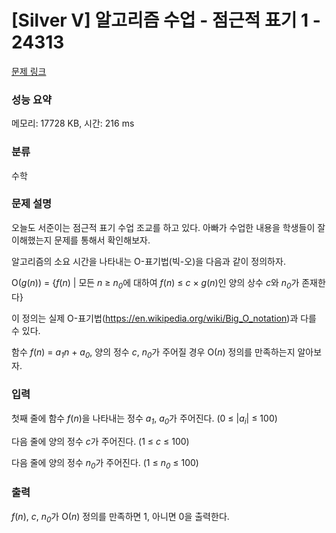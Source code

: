 # [Silver V] 알고리즘 수업 - 점근적 표기 1 - 24313 

[문제 링크](https://www.acmicpc.net/problem/24313) 

### 성능 요약

메모리: 17728 KB, 시간: 216 ms

### 분류

수학

### 문제 설명

<p>오늘도 서준이는 점근적 표기 수업 조교를 하고 있다. 아빠가 수업한 내용을 학생들이 잘 이해했는지 문제를 통해서 확인해보자.</p>

<p>알고리즘의 소요 시간을 나타내는 O-표기법(빅-오)을 다음과 같이 정의하자.</p>

<p>O(<em>g</em>(<em>n</em>)) = {<em>f</em>(<em>n</em>) | 모든 <em>n</em> ≥ <em>n<sub>0</sub></em>에 대하여 <em>f</em>(<em>n</em>) ≤ <em>c</em> × <em>g</em>(<em>n</em>)인 양의 상수 <em>c</em>와 <em>n<sub>0</sub></em>가 존재한다}</p>

<p>이 정의는 실제 O-표기법(<a href="https://en.wikipedia.org/wiki/Big_O_notation">https://en.wikipedia.org/wiki/Big_O_notation</a>)과 다를 수 있다.</p>

<p>함수 <em>f</em>(<em>n</em>) = <em>a<sub>1</sub>n </em>+ <em>a<sub>0</sub></em>, 양의 정수 <em>c</em>, <em>n<sub>0</sub></em>가 주어질 경우 O(<em>n</em>) 정의를 만족하는지 알아보자.</p>

### 입력 

 <p>첫째 줄에 함수 <em>f</em>(<em>n</em>)을 나타내는 정수 <em>a<sub>1</sub></em>, <em>a</em><sub><em>0</em></sub>가 주어진다. (0 ≤ |<em>a<sub>i</sub></em>| ≤ 100)</p>

<p>다음 줄에 양의 정수 <em>c</em>가 주어진다. (1 ≤ <em>c</em> ≤ 100)</p>

<p>다음 줄에 양의 정수 <em>n<sub>0</sub></em>가 주어진다. (1 ≤ <em>n<sub>0</sub></em> ≤ 100)</p>

### 출력 

 <p><em>f</em>(<em>n</em>), <em>c</em>, <em>n<sub>0</sub></em>가 O(<em>n</em>) 정의를 만족하면 1, 아니면 0을 출력한다.</p>

